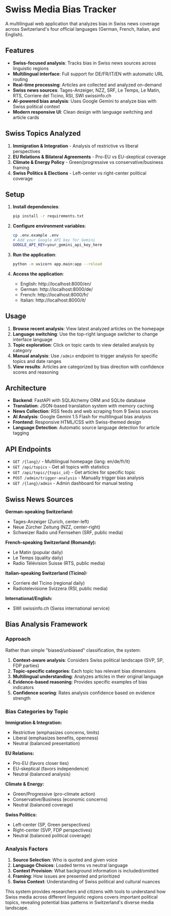 # Swiss Media Bias Tracker

A multilingual web application that analyzes bias in Swiss news coverage across Switzerland's four official languages (German, French, Italian, and English).

## Features

- **Swiss-focused analysis**: Tracks bias in Swiss news sources across linguistic regions
- **Multilingual interface**: Full support for DE/FR/IT/EN with automatic URL routing
- **Real-time processing**: Articles are collected and analyzed on-demand  
- **Swiss news sources**: Tages-Anzeiger, NZZ, SRF, Le Temps, Le Matin, RTS, Corriere del Ticino, RSI, SWI swissinfo.ch
- **AI-powered bias analysis**: Uses Google Gemini to analyze bias with Swiss political context
- **Modern responsive UI**: Clean design with language switching and article cards

## Swiss Topics Analyzed

1. **Immigration & Integration** - Analysis of restrictive vs liberal perspectives
2. **EU Relations & Bilateral Agreements** - Pro-EU vs EU-skeptical coverage  
3. **Climate & Energy Policy** - Green/progressive vs conservative/business framing
4. **Swiss Politics & Elections** - Left-center vs right-center political coverage

## Setup

1. **Install dependencies**:
   ```bash
   pip install -r requirements.txt
   ```

2. **Configure environment variables**:
   ```bash
   cp .env.example .env
   # Add your Google API key for Gemini
   GOOGLE_API_KEY=your_gemini_api_key_here
   ```

3. **Run the application**:
   ```bash
   python -m uvicorn app.main:app --reload
   ```

4. **Access the application**:
   - English: http://localhost:8000/en/
   - German: http://localhost:8000/de/  
   - French: http://localhost:8000/fr/
   - Italian: http://localhost:8000/it/

## Usage

1. **Browse recent analysis**: View latest analyzed articles on the homepage
2. **Language switching**: Use the top-right language switcher to change interface language
3. **Topic exploration**: Click on topic cards to view detailed analysis by category
4. **Manual analysis**: Use `/admin` endpoint to trigger analysis for specific topics and date ranges
5. **View results**: Articles are categorized by bias direction with confidence scores and reasoning

## Architecture

- **Backend**: FastAPI with SQLAlchemy ORM and SQLite database
- **Translation**: JSON-based translation system with memory caching
- **News Collection**: RSS feeds and web scraping from 9 Swiss sources
- **AI Analysis**: Google Gemini 1.5 Flash for multilingual bias analysis
- **Frontend**: Responsive HTML/CSS with Swiss-themed design
- **Language Detection**: Automatic source language detection for article tagging

## API Endpoints

- `GET /{lang}/` - Multilingual homepage (lang: en/de/fr/it)
- `GET /api/topics` - Get all topics with statistics
- `GET /api/topic/{topic_id}` - Get articles for specific topic
- `POST /admin/trigger-analysis` - Manually trigger bias analysis
- `GET /{lang}/admin` - Admin dashboard for manual testing

## Swiss News Sources

**German-speaking Switzerland:**
- Tages-Anzeiger (Zurich, center-left)
- Neue Zürcher Zeitung (NZZ, center-right)
- Schweizer Radio und Fernsehen (SRF, public media)

**French-speaking Switzerland (Romandy):**
- Le Matin (popular daily)
- Le Temps (quality daily)
- Radio Télévision Suisse (RTS, public media)

**Italian-speaking Switzerland (Ticino):**
- Corriere del Ticino (regional daily)
- Radiotelevisione Svizzera (RSI, public media)

**International/English:**
- SWI swissinfo.ch (Swiss international service)

## Bias Analysis Framework

### Approach
Rather than simple "biased/unbiased" classification, the system:

1. **Context-aware analysis**: Considers Swiss political landscape (SVP, SP, FDP parties)
2. **Topic-specific categories**: Each topic has relevant bias dimensions
3. **Multilingual understanding**: Analyzes articles in their original language
4. **Evidence-based reasoning**: Provides specific examples of bias indicators
5. **Confidence scoring**: Rates analysis confidence based on evidence strength

### Bias Categories by Topic

**Immigration & Integration:**
- Restrictive (emphasizes concerns, limits)
- Liberal (emphasizes benefits, openness)  
- Neutral (balanced presentation)

**EU Relations:**
- Pro-EU (favors closer ties)
- EU-skeptical (favors independence)
- Neutral (balanced analysis)

**Climate & Energy:**
- Green/Progressive (pro-climate action)
- Conservative/Business (economic concerns)
- Neutral (balanced coverage)

**Swiss Politics:**
- Left-center (SP, Green perspectives)
- Right-center (SVP, FDP perspectives)
- Neutral (balanced political coverage)

### Analysis Factors

1. **Source Selection**: Who is quoted and given voice
2. **Language Choices**: Loaded terms vs neutral language
3. **Context Provision**: What background information is included/omitted
4. **Framing**: How issues are presented and prioritized
5. **Swiss Context**: Understanding of Swiss political and cultural nuances

This system provides researchers and citizens with tools to understand how Swiss media across different linguistic regions covers important political topics, revealing potential bias patterns in Switzerland's diverse media landscape.